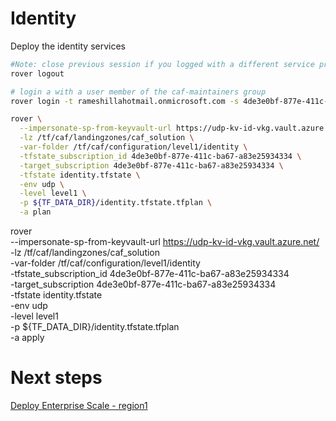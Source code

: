 
# Identity
Deploy the identity services

```bash
#Note: close previous session if you logged with a different service principal using --impersonate-sp-from-keyvault-url
rover logout

# login a with a user member of the caf-maintainers group
rover login -t rameshillahotmail.onmicrosoft.com -s 4de3e0bf-877e-411c-ba67-a83e25934334

rover \
  --impersonate-sp-from-keyvault-url https://udp-kv-id-vkg.vault.azure.net/ \
  -lz /tf/caf/landingzones/caf_solution \
  -var-folder /tf/caf/configuration/level1/identity \
  -tfstate_subscription_id 4de3e0bf-877e-411c-ba67-a83e25934334 \
  -target_subscription 4de3e0bf-877e-411c-ba67-a83e25934334 \
  -tfstate identity.tfstate \
  -env udp \
  -level level1 \
  -p ${TF_DATA_DIR}/identity.tfstate.tfplan \
  -a plan

```

rover \
  --impersonate-sp-from-keyvault-url https://udp-kv-id-vkg.vault.azure.net/ \
  -lz /tf/caf/landingzones/caf_solution \
  -var-folder /tf/caf/configuration/level1/identity \
  -tfstate_subscription_id 4de3e0bf-877e-411c-ba67-a83e25934334 \
  -target_subscription 4de3e0bf-877e-411c-ba67-a83e25934334 \
  -tfstate identity.tfstate \
  -env udp \
  -level level1 \
  -p ${TF_DATA_DIR}/identity.tfstate.tfplan \
  -a apply


# Next steps

[Deploy Enterprise Scale - region1](../../level1/alz/region1/readme.md)
